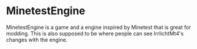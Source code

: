 # MinetestEngine
MinetestEngine is a game and a engine inspired by Minetest that is great for modding. This is also supposed to be where people can see IrrlichtMt4's changes with the engine. 
  
